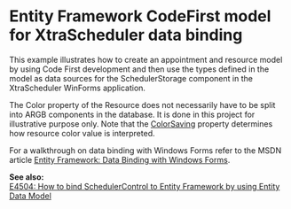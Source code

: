 # Entity Framework CodeFirst model for XtraScheduler data binding


<p>This example illustrates how to create an appointment and resource model by using Code First development and then use the types defined in the model as data sources for the SchedulerStorage component in the XtraScheduler WinForms application.</p>
<p>The Color property of the Resource does not necessarily have to be split into ARGB components in the database. It is done in this project for illustrative purpose only. Note that the <a href="http://documentation.devexpress.com/#CoreLibraries/DevExpressXtraSchedulerResourceStorageBase_ColorSavingtopic"><u>ColorSaving</u></a> property determines how resource color value is interpreted.</p>
<p>For a walkthrough on data binding with Windows Forms refer to the MSDN article <a href="http://msdn.microsoft.com/en-us/data/jj682076"><u>Entity Framework: Data Binding with Windows Forms</u></a>.</p>
<p><strong>See also:</strong><strong><br /> </strong><a href="https://www.devexpress.com/Support/Center/p/E4504">E4504: How to bind SchedulerControl to Entity Framework by using Entity Data Model</a></p>

<br/>


